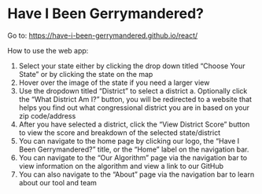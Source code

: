 # Have I Been Gerrymandered?

Go to: https://have-i-been-gerrymandered.github.io/react/

How to use the web app:
1. Select your state either by clicking the drop down titled “Choose Your State” or by clicking the state on the map
2. Hover over the image of the state if you need a larger view
3. Use the dropdown titled “District” to select a district
    a. Optionally click the “What District Am I?” button, you will be redirected to a website that helps you find out what congressional district you are 
    in based on your zip code/address
4. After you have selected a district, click the “View District Score” button to view the score and breakdown of the selected state/district
5. You can navigate to the home page by clicking our logo, the “Have I Been Gerrymandered?” title, or the “Home” label on the navigation bar.
6. You can navigate to the “Our Algorithm” page via the navigation bar to view information on the algorithm and view a link to our GitHub
7. You can also navigate to the “About” page via the navigation bar to learn about our tool and team

